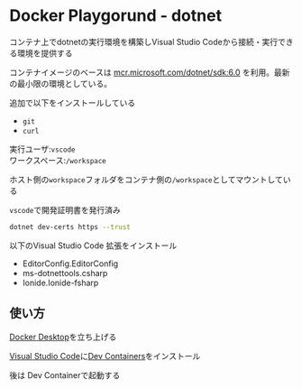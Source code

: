 # Docker Playgorund - dotnet

コンテナ上でdotnetの実行環境を構築しVisual Studio Codeから接続・実行できる環境を提供する

コンテナイメージのベースは
[mcr.microsoft.com/dotnet/sdk:6.0](https://mcr.microsoft.com/en-us/product/dotnet/sdk/about)
を利用。最新の最小限の環境としている。

追加で以下をインストールしている

* `git`
* `curl`

実行ユーザ:`vscode`  
ワークスペース:`/workspace`  

ホスト側の`workspace`フォルダをコンテナ側の`/workspace`としてマウントしている

`vscode`で開発証明書を発行済み

```sh
dotnet dev-certs https --trust
```

以下のVisual Studio Code 拡張をインストール

* EditorConfig.EditorConfig
* ms-dotnettools.csharp
* Ionide.Ionide-fsharp

## 使い方

[Docker Desktop](https://www.docker.com/products/docker-desktop/)を立ち上げる

[Visual Studio Code](https://azure.microsoft.com/ja-jp/products/visual-studio-code/)に[Dev Containers](https://marketplace.visualstudio.com/items?itemName=ms-vscode-remote.remote-containers)をインストール

後は Dev Containerで起動する
